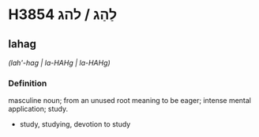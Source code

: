 # H3854 לַהַג / להג

## lahag

_(lah'-hag | la-HAHɡ | la-HAHɡ)_

### Definition

masculine noun; from an unused root meaning to be eager; intense mental application; study.

- study, studying, devotion to study
